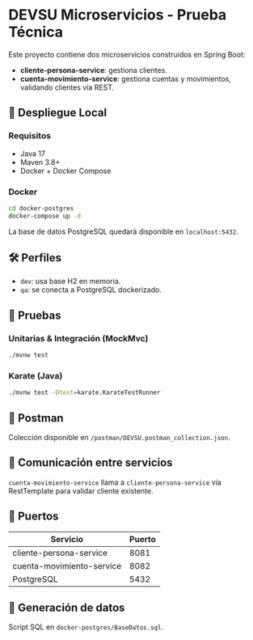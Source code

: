 
# DEVSU Microservicios - Prueba Técnica

Este proyecto contiene dos microservicios construidos en Spring Boot:
- **cliente-persona-service**: gestiona clientes.
- **cuenta-movimiento-service**: gestiona cuentas y movimientos, validando clientes vía REST.

## 🚀 Despliegue Local

### Requisitos

- Java 17
- Maven 3.8+
- Docker + Docker Compose

### Docker

```bash
cd docker-postgres
docker-compose up -d
```

La base de datos PostgreSQL quedará disponible en `localhost:5432`.

## 🛠️ Perfiles

- `dev`: usa base H2 en memoria.
- `qa`: se conecta a PostgreSQL dockerizado.

## 🧪 Pruebas

### Unitarias & Integración (MockMvc)

```bash
./mvnw test
```

### Karate (Java)

```bash
./mvnw test -Dtest=karate.KarateTestRunner
```

## 🧪 Postman

Colección disponible en `/postman/DEVSU.postman_collection.json`.

## 🔗 Comunicación entre servicios

`cuenta-movimiento-service` llama a `cliente-persona-service` vía RestTemplate para validar cliente existente.

## 🐳 Puertos

| Servicio | Puerto |
|----------|--------|
| cliente-persona-service | 8081 |
| cuenta-movimiento-service | 8082 |
| PostgreSQL | 5432 |

## 🧾 Generación de datos

Script SQL en `docker-postgres/BaseDatos.sql`.
